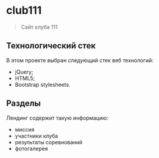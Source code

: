 # club111

> Сайт клуба 111 

## Технологический стек

В этом проекте выбран следующий стек веб технологий:

* jQuery;
* HTML5;
* Bootstrap stylesheets.

## Разделы

Лендинг содержит такую информацию:

* миссия
* участники клуба
* результаты соревнований
* фотогалерея

